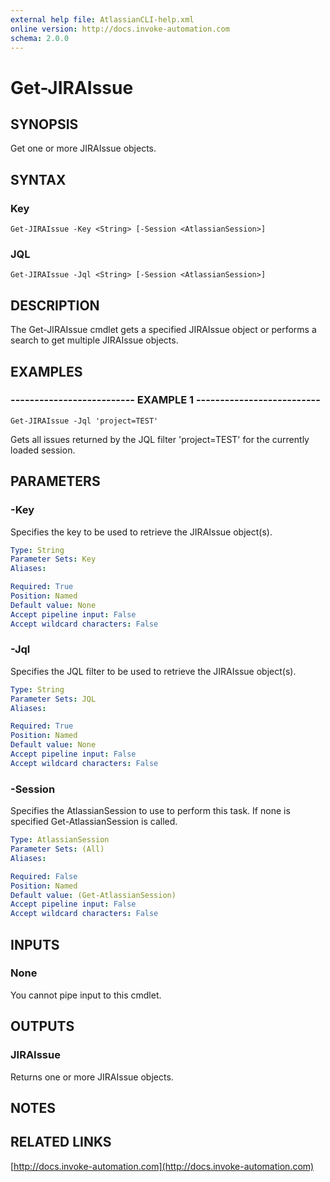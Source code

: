 ```yaml
---
external help file: AtlassianCLI-help.xml
online version: http://docs.invoke-automation.com
schema: 2.0.0
---
```


# Get-JIRAIssue

## SYNOPSIS
Get one or more JIRAIssue objects.

## SYNTAX

### Key
```
Get-JIRAIssue -Key <String> [-Session <AtlassianSession>]
```

### JQL
```
Get-JIRAIssue -Jql <String> [-Session <AtlassianSession>]
```

## DESCRIPTION
The Get-JIRAIssue cmdlet gets a specified JIRAIssue object or performs a search to get multiple JIRAIssue objects.

## EXAMPLES

### -------------------------- EXAMPLE 1 --------------------------
```
Get-JIRAIssue -Jql 'project=TEST'
```

Gets all issues returned by the JQL filter 'project=TEST' for the currently loaded session.

## PARAMETERS

### -Key
Specifies the key to be used to retrieve the JIRAIssue object(s).

```yaml
Type: String
Parameter Sets: Key
Aliases: 

Required: True
Position: Named
Default value: None
Accept pipeline input: False
Accept wildcard characters: False
```

### -Jql
Specifies the JQL filter to be used to retrieve the JIRAIssue object(s).

```yaml
Type: String
Parameter Sets: JQL
Aliases: 

Required: True
Position: Named
Default value: None
Accept pipeline input: False
Accept wildcard characters: False
```

### -Session
Specifies the AtlassianSession to use to perform this task.
If none is specified Get-AtlassianSession is called.

```yaml
Type: AtlassianSession
Parameter Sets: (All)
Aliases: 

Required: False
Position: Named
Default value: (Get-AtlassianSession)
Accept pipeline input: False
Accept wildcard characters: False
```

## INPUTS

### None
You cannot pipe input to this cmdlet.

## OUTPUTS

### JIRAIssue
Returns one or more JIRAIssue objects.

## NOTES

## RELATED LINKS

[http://docs.invoke-automation.com](http://docs.invoke-automation.com)

